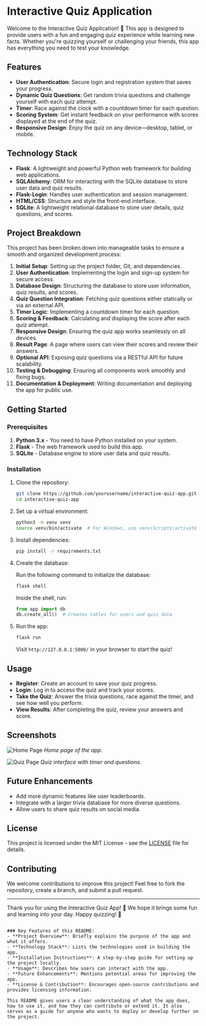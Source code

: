 # Interactive Quiz Application

Welcome to the Interactive Quiz Application! 🎉 This app is designed to provide users with a fun and engaging quiz experience while learning new facts. Whether you're quizzing yourself or challenging your friends, this app has everything you need to test your knowledge.

## Features

- **User Authentication**: Secure login and registration system that saves your progress.
- **Dynamic Quiz Questions**: Get random trivia questions and challenge yourself with each quiz attempt.
- **Timer**: Race against the clock with a countdown timer for each question.
- **Scoring System**: Get instant feedback on your performance with scores displayed at the end of the quiz.
- **Responsive Design**: Enjoy the quiz on any device—desktop, tablet, or mobile.

## Technology Stack

- **Flask**: A lightweight and powerful Python web framework for building web applications.
- **SQLAlchemy**: ORM for interacting with the SQLite database to store user data and quiz results.
- **Flask-Login**: Handles user authentication and session management.
- **HTML/CSS**: Structure and style the front-end interface.
- **SQLite**: A lightweight relational database to store user details, quiz questions, and scores.

## Project Breakdown

This project has been broken down into manageable tasks to ensure a smooth and organized development process:

1. **Initial Setup**: Setting up the project folder, Git, and dependencies.
2. **User Authentication**: Implementing the login and sign-up system for secure access.
3. **Database Design**: Structuring the database to store user information, quiz results, and scores.
4. **Quiz Question Integration**: Fetching quiz questions either statically or via an external API.
5. **Timer Logic**: Implementing a countdown timer for each question.
6. **Scoring & Feedback**: Calculating and displaying the score after each quiz attempt.
7. **Responsive Design**: Ensuring the quiz app works seamlessly on all devices.
8. **Result Page**: A page where users can view their scores and review their answers.
9. **Optional API**: Exposing quiz questions via a RESTful API for future scalability.
10. **Testing & Debugging**: Ensuring all components work smoothly and fixing bugs.
11. **Documentation & Deployment**: Writing documentation and deploying the app for public use.

## Getting Started

### Prerequisites

1. **Python 3.x** - You need to have Python installed on your system.
2. **Flask** - The web framework used to build this app.
3. **SQLite** - Database engine to store user data and quiz results.

### Installation

1. Clone the repository:

   ```bash
   git clone https://github.com/yourusername/interactive-quiz-app.git
   cd interactive-quiz-app
   ```

2. Set up a virtual environment:

   ```bash
   python3 -m venv venv
   source venv/bin/activate  # For Windows, use venv\Scripts\activate
   ```

3. Install dependencies:

   ```bash
   pip install -r requirements.txt
   ```

4. Create the database:

   Run the following command to initialize the database:

   ```bash
   flask shell
   ```

   Inside the shell, run:

   ```python
   from app import db
   db.create_all()  # Creates tables for users and quiz data
   ```

5. Run the app:

   ```bash
   flask run
   ```

   Visit `http://127.0.0.1:5000/` in your browser to start the quiz!

## Usage

- **Register**: Create an account to save your quiz progress.
- **Login**: Log in to access the quiz and track your scores.
- **Take the Quiz**: Answer the trivia questions, race against the timer, and see how well you perform.
- **View Results**: After completing the quiz, review your answers and score.

## Screenshots

![Home Page](https://via.placeholder.com/800x400?text=Home+Page)
*Home page of the app.*

![Quiz Page](https://via.placeholder.com/800x400?text=Quiz+Page)
*Quiz interface with timer and questions.*

## Future Enhancements

- Add more dynamic features like user leaderboards.
- Integrate with a larger trivia database for more diverse questions.
- Allow users to share quiz results on social media.

## License

This project is licensed under the MIT License - see the [LICENSE](LICENSE) file for details.

## Contributing

We welcome contributions to improve this project! Feel free to fork the repository, create a branch, and submit a pull request.

---

Thank you for using the Interactive Quiz App! 🎉 We hope it brings some fun and learning into your day. Happy quizzing! 🧠
```

### Key Features of this README:
- **Project Overview**: Briefly explains the purpose of the app and what it offers.
- **Technology Stack**: Lists the technologies used in building the app.
- **Installation Instructions**: A step-by-step guide for setting up the project locally.
- **Usage**: Describes how users can interact with the app.
- **Future Enhancements**: Mentions potential areas for improving the app.
- **License & Contribution**: Encourages open-source contributions and provides licensing information.

This README gives users a clear understanding of what the app does, how to use it, and how they can contribute or extend it. It also serves as a guide for anyone who wants to deploy or develop further on the project.
